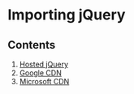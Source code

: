 # Importing jQuery

## Contents
1. [Hosted jQuery](Hosted)
2. [Google CDN](GoogleCDN)
3. [Microsoft CDN](MicrosoftCDN)
